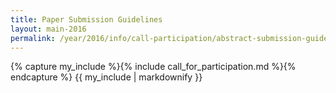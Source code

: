 ```yaml
---
title: Paper Submission Guidelines
layout: main-2016
permalink: /year/2016/info/call-participation/abstract-submission-guidelines
---
```


{% capture my_include %}{% include call_for_participation.md %}{% endcapture %}
{{ my_include | markdownify }}
